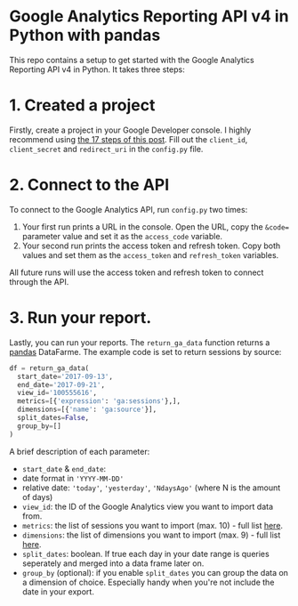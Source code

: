 # Google Analytics Reporting API v4 in Python with pandas
This repo contains a setup to get started with the Google Analytics Reporting API v4 in Python. It takes three steps:

# 1. Created a project
Firstly, create a project in your Google Developer console. I highly recommend using [the 17 steps of this post](https://www.themarketingtechnologist.co/google-oauth-2-enable-your-application-to-access-data-from-a-google-user/). Fill out the `client_id`, `client_secret` and `redirect_uri` in the `config.py` file. 

# 2. Connect to the API
To connect to the Google Analytics API, run `config.py` two times:

1. Your first run prints a URL in the console. Open the URL, copy the `&code=` parameter value and set it as the `access_code` variable.
2. Your second run prints the access token and refresh token. Copy both values and set them as the `access_token` and `refresh_token` variables.

All future runs will use the access token and refresh token to connect through the API.

# 3. Run your report.
Lastly, you can run your reports. The `return_ga_data` function returns a [pandas](http://pandas.pydata.org/) DataFarme. The example code is set to return sessions by source:

```python
df = return_ga_data(
  start_date='2017-09-13',
  end_date='2017-09-21',
  view_id='100555616',
  metrics=[{'expression': 'ga:sessions'},],
  dimensions=[{'name': 'ga:source'}],
  split_dates=False,
  group_by=[]
)
```
A brief description of each parameter:

- `start_date` & `end_date`:
 - date format in `'YYYY-MM-DD'`
 - relative date: `'today'`, `'yesterday'`, `'NdaysAgo'` (where N is the amount of days)
- `view_id`: the ID of the Google Analytics view you want to import data from.
- `metrics`: the list of sessions you want to import (max. 10) - full list [here](https://developers.google.com/analytics/devguides/reporting/core/dimsmets).
- `dimensions`: the list of dimensions you want to import (max. 9) - full list [here](https://developers.google.com/analytics/devguides/reporting/core/dimsmets).
- `split_dates`: boolean. If true each day in your date range is queries seperately and merged into a data frame later on.
- `group_by` (optional): if you enable `split_dates` you can group the data on a dimension of choice. Especially handy when you're not include the date in your export. 
